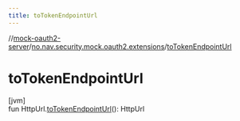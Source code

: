 ```yaml
---
title: toTokenEndpointUrl
---
```

//[mock-oauth2-server](../../index.html)/[no.nav.security.mock.oauth2.extensions](index.html)/[toTokenEndpointUrl](to-token-endpoint-url.html)



# toTokenEndpointUrl



[jvm]\
fun HttpUrl.[toTokenEndpointUrl](to-token-endpoint-url.html)(): HttpUrl




